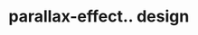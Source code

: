 # parallax-effect.. design                                                                                                                                                                                                   
                                     

